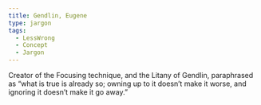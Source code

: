 ```yaml
---
title: Gendlin, Eugene
type: jargon
tags:
  - LessWrong
  - Concept
  - Jargon
---
```




Creator of the Focusing technique, and the Litany of Gendlin, paraphrased as “what is true is already so; owning up to it doesn’t make it worse, and ignoring it doesn’t make it go away.”  
 